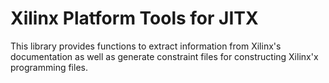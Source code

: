 # Xilinx Platform Tools for JITX

This library provides functions to extract information from Xilinx's documentation
as well as generate constraint files for constructing Xilinx'x programming
files.
